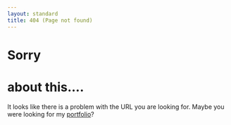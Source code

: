 ```yaml
---
layout: standard
title: 404 (Page not found)
---
```


# Sorry

# about this....

It looks like there is a problem with the URL you are looking for. Maybe you were looking for my <a href="/portfolio">portfolio</a>?